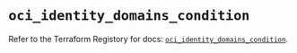 # `oci_identity_domains_condition`

Refer to the Terraform Registory for docs: [`oci_identity_domains_condition`](https://registry.terraform.io/providers/oracle/oci/6.18.0/docs/resources/identity_domains_condition).
